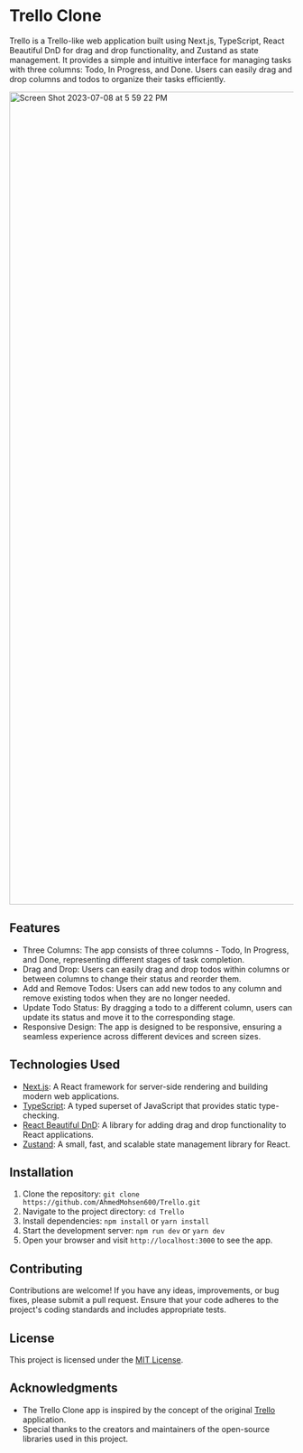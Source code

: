 # Trello Clone

Trello is a Trello-like web application built using Next.js, TypeScript, React Beautiful DnD for drag and drop functionality, and Zustand as state management. It provides a simple and intuitive interface for managing tasks with three columns: Todo, In Progress, and Done. Users can easily drag and drop columns and todos to organize their tasks efficiently.

<img width="1440" alt="Screen Shot 2023-07-08 at 5 59 22 PM" src="https://github.com/AhmedMohsen600/Trello/assets/55211914/be1031dc-e819-43e7-a2b9-b59013cebe46">

## Features

- Three Columns: The app consists of three columns - Todo, In Progress, and Done, representing different stages of task completion.
- Drag and Drop: Users can easily drag and drop todos within columns or between columns to change their status and reorder them.
- Add and Remove Todos: Users can add new todos to any column and remove existing todos when they are no longer needed.
- Update Todo Status: By dragging a todo to a different column, users can update its status and move it to the corresponding stage.
- Responsive Design: The app is designed to be responsive, ensuring a seamless experience across different devices and screen sizes.

## Technologies Used

- [Next.js](https://nextjs.org/): A React framework for server-side rendering and building modern web applications.
- [TypeScript](https://www.typescriptlang.org/): A typed superset of JavaScript that provides static type-checking.
- [React Beautiful DnD](https://github.com/atlassian/react-beautiful-dnd): A library for adding drag and drop functionality to React applications.
- [Zustand](https://github.com/pmndrs/zustand): A small, fast, and scalable state management library for React.

## Installation

1. Clone the repository: `git clone https://github.com/AhmedMohsen600/Trello.git`
2. Navigate to the project directory: `cd Trello`
3. Install dependencies: `npm install` or `yarn install`
4. Start the development server: `npm run dev` or `yarn dev`
5. Open your browser and visit `http://localhost:3000` to see the app.

## Contributing

Contributions are welcome! If you have any ideas, improvements, or bug fixes, please submit a pull request. Ensure that your code adheres to the project's coding standards and includes appropriate tests.

## License

This project is licensed under the [MIT License](LICENSE).

## Acknowledgments

- The Trello Clone app is inspired by the concept of the original [Trello](https://trello.com/) application.
- Special thanks to the creators and maintainers of the open-source libraries used in this project.
